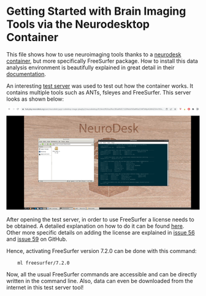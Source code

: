 # Getting Started with Brain Imaging Tools via the Neurodesktop Container
This file shows how to use neuroimaging tools thanks to a [neurodesk container](https://www.neurodesk.org/), but more specifically FreeSurfer package. How to install this data analysis environment is beautifully explained in great detail in their [documentation](https://www.neurodesk.org/docs/). 

An interesting [test server]( https://play.neurodesk.org/v2/gh/neurodesk/jupyter-neurodesktop-image/main?urlpath=neurodesktop) was used to test out how the container works. It contains multiple tools such as ANTs, fsleyes and FreeSurfer. This server looks as shown below:

<div>
<p style="text-align:center;"><img src="https://github.com/Andjelaaaa/dimitrijevic_project/blob/main/BrainHackCloud_steps/NeuroDesk.png?raw=1"  width="1000"  ></p>
</div>  

After opening the test server, in order to use FreeSurfer a license needs to be obtained. A detailed explanation on how to do it can be found [here](https://www.neurodesk.org/docs/faq/#freeview-720-crashes-when-i-open-files). Other more specific details on adding the license are explained in [issue 56](https://github.com/brainhackorg/brainhack_cloud/issues/56) and [issue 59](https://github.com/brainhackorg/brainhack_cloud/issues/59) on GitHub. 

Hence, activating FreeSurfer version 7.2.0 can be done with this command:
```console
    ml freesurfer/7.2.0  
```
Now, all the usual FreeSurfer commands are accessible and can be directly written in the command line. Also, data can even be downloaded from the internet in this test server tool!